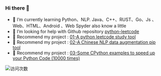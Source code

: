 ### Hi there 👋



- 🌱 I’m currently learning Python、NLP. Java、C++、RUST、Go、Js 、Web、HTML、Android 、Web Spyder also know a little
- 🤔 I’m looking for help with Github repository [python-leetcode](https://github.com/425776024/easy_leetcode)
- 🦵 Recommend my project : [01-A python leetcode study tool](https://github.com/425776024/easy_leetcode)
- 🦵 Recommend my project : [02-A Chinese NLP data augmentation pip tool](https://github.com/425776024/nlpcda)
- 🦵 Recommend my project : [03-Some CPython examples to speed up your Python Code (10000 times)](https://github.com/425776024/CPython-example)




![访问次数](http://www.zpoint.xyz:8080/count/tag.svg?url=github.com/425776024)
